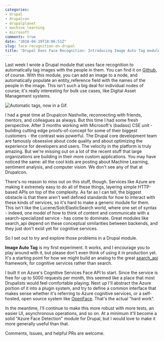```yaml
---
categories:
- drupal
- drupalcon
- drupalplanet
- machine learning
- microsoft
comments: true
date: "2018-04-19T18:06:51Z"
slug: face-recognition-on-drupal
title: 'Drupal Does Face Recognition: Introducing Image Auto Tag module'
---
```


Last week I wrote a Drupal module that uses face recognition to automatically tag images with the people in them. You can find it on [Github](https://github.com/ohthehugemanatee/image_auto_tag), of course. With this module, you can add an image to a node, and automatically populate an entity_reference field with the names of the people in the image. This isn't such a big deal for individual nodes of course; it's really interesting for bulk use cases, like Digital Asset Management systems.

![Automatic tags, now in a Gif.](/images/image-auto-tag.gif)

I had a great time at Drupalcon Nashville, reconnecting with friends, mentors, and colleagues as always. But this time I had some fresh perspective. After 3 months working with Microsoft's (badass) CSE unit - building cutting edge proofs-of-concept for some of their biggest customers - the contrast was powerful. The Drupal core development team are famously obsessive about code quality and about optimizing the experience for developers and users. The velocity in the platform is truly amazing. But we're missing out on a lot of the recent stuff that large organizations are building in their more custom applications. You may have noticed the same: all the cool kids are posting about Machine Learning, sentiment analysis, and computer vision. We don't see any of that at Drupalcon.

There's no reason to miss out on this stuff, though. Services like Azure are making it extremely easy to do all of these things, layering simple HTTP-based APIs on top of the complexity. As far as I can tell, the biggest obstacle is that there aren't well defined standards for how to interact with these kinds of services, so it's hard to make a generic module for them. This isn't like the Lucene/Solr/ElasticSearch world, where one set of syntax - indeed, one model of how to think of content and communicate with a search-specialized service - has come to dominate. Great modules like search_api depend on these conceptual similarities between backends, and they just don't exist yet for cognitive services.

So I set out to try and explore those problems in a Drupal module.

**Image Auto Tag** is my first experiment. It works, and I encourage you to play around with it, but please don't even think of using it in production yet. It's a starting point for how we might build an analog to the great [search_api](https://drupal.org/project/search_api) framework, for cognitive services rather than search.

I built it on Azure's Cognitive Services Face API to start. Since the service is free for up to 5000 requests per month, this seemed like a place that most Drupalists would feel comfortable playing. Next up I'll abstract the Azure portion of it into a plugin system, and try to define a common interface that makes sense whether it's referring to Azure cognitive services, or a self-hosted, open source system like [OpenFace](https://cmusatyalab.github.io/openface/). That's the actual "hard work".

In the meantime, I'll continue to make this more robust with more tests, an easier UI, asynchronous operations, and so on. At a minimum it'll become a solid "Azure Face Detection" module for Drupal, but I would love to make it more generally useful than that.

Comments, Issues, and helpful PRs are welcome.
